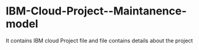 # IBM-Cloud-Project--Maintanence-model
It contains IBM cloud Project file and file contains details about the project
